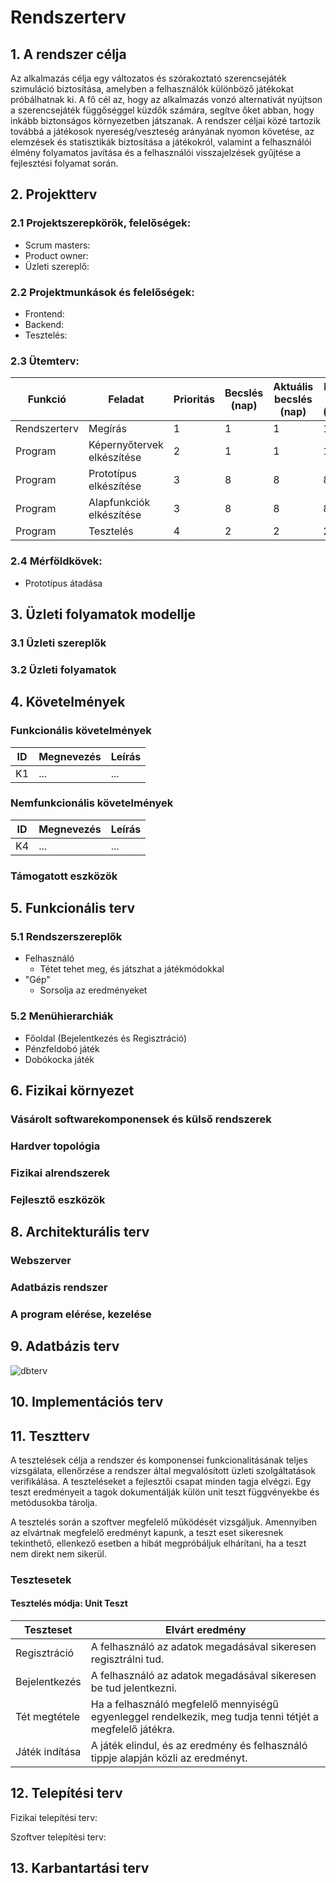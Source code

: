 # Rendszerterv
## 1. A rendszer célja
Az alkalmazás célja egy változatos és szórakoztató szerencsejáték szimuláció biztosítása, amelyben a felhasználók különböző játékokat próbálhatnak ki. A fő cél az, hogy az alkalmazás vonzó alternatívát nyújtson a szerencsejáték függőséggel küzdők számára, segítve őket abban, hogy inkább biztonságos környezetben játszanak. A rendszer céljai közé tartozik továbbá a játékosok nyereség/veszteség arányának nyomon követése, az elemzések és statisztikák biztosítása a játékokról, valamint a felhasználói élmény folyamatos javítása és a felhasználói visszajelzések gyűjtése a fejlesztési folyamat során.
## 2. Projektterv

### 2.1 Projektszerepkörök, felelőségek:
   * Scrum masters:
   * Product owner: 
   * Üzleti szereplő:
     
### 2.2 Projektmunkások és felelőségek:
   * Frontend:
   * Backend:
   * Tesztelés:
     
### 2.3 Ütemterv:

|Funkció                  | Feladat                                | Prioritás | Becslés (nap) | Aktuális becslés (nap) | Eltelt idő (nap) | Becsült idő (nap) |
|-------------------------|----------------------------------------|-----------|---------------|------------------------|------------------|---------------------|
|Rendszerterv             |Megírás                                 |         1 |             1 |                      1 |                1 |                   1 |
|Program                  |Képernyőtervek elkészítése              |         2 |             1 |                      1 |                1 |                   1 |
|Program                  |Prototípus elkészítése                  |         3 |             8 |                      8 |                8 |                   8 |
|Program                  |Alapfunkciók elkészítése                |         3 |             8 |                      8 |                8 |                   8 |
|Program                  |Tesztelés                               |         4 |             2 |                      2 |                2 |                   2 |

### 2.4 Mérföldkövek:
   * Prototípus átadása

## 3. Üzleti folyamatok modellje

### 3.1 Üzleti szereplők

### 3.2 Üzleti folyamatok

## 4. Követelmények

### Funkcionális követelmények

| ID | Megnevezés | Leírás |
| --- | --- | --- |
| K1 | ... | ... |

### Nemfunkcionális követelmények

| ID | Megnevezés | Leírás |
| --- | --- | --- |
| K4 | ... | ... |

### Támogatott eszközök

## 5. Funkcionális terv

### 5.1 Rendszerszereplők
 - Felhasználó
   - Tétet tehet meg, és játszhat a játékmódokkal
 - "Gép"
   - Sorsolja az eredményeket

### 5.2 Menühierarchiák
- Főoldal (Bejelentkezés és Regisztráció)
- Pénzfeldobó játék
- Dobókocka játék

## 6. Fizikai környezet

### Vásárolt softwarekomponensek és külső rendszerek

### Hardver topológia

### Fizikai alrendszerek

### Fejlesztő eszközök


## 8. Architekturális terv

### Webszerver

### Adatbázis rendszer

### A program elérése, kezelése

## 9. Adatbázis terv

![dbterv](https://github.com/herbakmarcell/gambasim_progtech/assets/128597041/139356a1-df93-4e2a-9172-66dbd2bd8f31)

## 10. Implementációs terv

## 11. Tesztterv

A tesztelések célja a rendszer és komponensei funkcionalitásának teljes vizsgálata,
ellenőrzése a rendszer által megvalósított üzleti szolgáltatások verifikálása.
A teszteléseket a fejlesztői csapat minden tagja elvégzi.
Egy teszt eredményeit a tagok dokumentálják külön unit teszt függvényekbe és metódusokba tárolja.

A tesztelés során a szoftver megfelelő működését vizsgáljuk. Amennyiben az elvártnak megfelelő eredményt kapunk, a teszt eset sikeresnek tekinthető, ellenkező esetben a hibát megpróbáljuk elhárítani, ha a teszt nem direkt nem sikerül.

### Tesztesetek

#### Tesztelés módja: Unit Teszt

 | Teszteset      | Elvárt eredmény                                                                                            | 
 |----------------|------------------------------------------------------------------------------------------------------------| 
 | Regisztráció   | A felhasználó az adatok megadásával sikeresen regisztrálni tud.                                            |
 | Bejelentkezés  | A felhasználó az adatok megadásával sikeresen be tud jelentkezni.                                          |
 | Tét megtétele  | Ha a felhasználó megfelelő mennyiségű egyenleggel rendelkezik, meg tudja tenni tétjét a megfelelő játékra. |
 | Játék indítása | A játék elindul, és az eredmény és felhasználó tippje alapján közli az eredményt.                          |

## 12. Telepítési terv

Fizikai telepítési terv: 

Szoftver telepítési terv: 

## 13. Karbantartási terv
